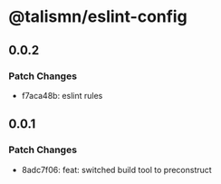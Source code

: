 # @talismn/eslint-config

## 0.0.2

### Patch Changes

- f7aca48b: eslint rules

## 0.0.1

### Patch Changes

- 8adc7f06: feat: switched build tool to preconstruct

